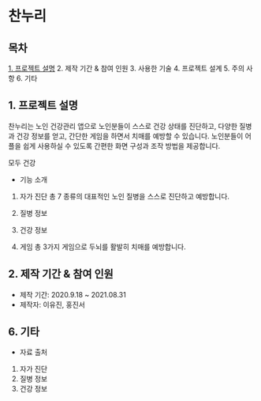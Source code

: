 # 찬누리

## 목차
[1. 프로젝트 설명](#1-프로젝트-설명)
2. 제작 기간 & 참여 인원
3. 사용한 기술
4. 프로젝트 설계
5. 주의 사항
6. 기타

## 1. 프로젝트 설명
찬누리는 노인 건강관리 앱으로 노인분들이 스스로 건강 상태를 진단하고, 다양한 질병과 건강 정보를 얻고, 간단한 게임을 하면서 치매를 예방할 수 있습니다.
노인분들이 어플을 쉽게 사용하실 수 있도록 간편한 화면 구성과 조작 방법을 제공합니다.

모두 건강

- 기능 소개
1. 자가 진단
총 7 종류의 대표적인 노인 질병을 스스로 진단하고 예방합니다.

2. 질병 정보

3. 건강 정보
4. 게임
총 3가지 게임으로 두뇌를 활발히 치매를 예방합니다.

## 2. 제작 기간 & 참여 인원
- 제작 기간: 2020.9.18 ~ 2021.08.31
- 제작자: 이유진, 홍진서

## 6. 기타
- 자료 출처
1. 자가 진단
2. 질병 정보
3. 건강 정보
